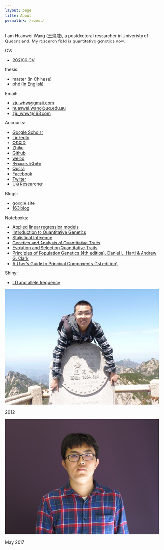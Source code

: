 ```yaml
---
layout: page
title: About
permalink: /about/
---
```


I am Huanwei Wang (王焕威), a postdoctoral researcher  in Univeristy of Queensland. My research field is quantitative genetics now.

CV:
- [202106 CV](/documents/CV_huanwei_22Jun2021.pdf)

thesis:

- [master (in Chinese)](/documents/master_thesis.pdf)
- [phd (in English)](/documents/phd_final_thesis.pdf)

Email:

- zju.whw@gmail.com
- huanwei.wang@uq.edu.au
- zju_whw@163.com

Accounts:

- [Google Scholar](https://scholar.google.com/citations?user=B8z18fgAAAAJ&hl=en)
- [LinkedIn](https://cn.linkedin.com/in/huanwei-wang-53205b61)
- [ORCID](http://orcid.org/0000-0002-6137-3391)
- [Zhihu](https://www.zhihu.com/people/wang-huan-wei)
- [Github](https://github.com/zjuwhw)
- [weibo](http://weibo.com/u/1862168475)
- [ResearchGate](https://www.researchgate.net/profile/Huanwei_Wang)
- [Quora](https://www.quora.com/profile/Wang-Huanwei)
- [Facebook](https://www.facebook.com/zju.whw)
- [Twitter](https://twitter.com/zjuwhw)
- [UQ Researcher](https://researchers.uq.edu.au/researcher/30551)


Blogs:

- [google site](https://sites.google.com/site/zjuwhwsblog/home)
- [163 blog](http://blog.163.com/zju_whw/)

Notebooks:

- [Applied linear regression models](https://zjuwhw.github.io/notebook-alrm/)
- [Introduction to Quantitative Genetics](https://zjuwhw.github.io/notebook-qg/)
- [Statistical Inference](https://zjuwhw.github.io/notebook-si/)
- [Genetics and Analysis of Quantitative Traits](https://zjuwhw.github.io/notebook-gaqt/)
- [Evolution and Selection Quantitative Traits](https://zjuwhw.github.io/notebook-esqt/)
- [Principles of Population Genetics (4th edition), Daniel L. Hartl & Andrew G. Clark](https://zjuwhw.github.io/notebook-ppg/)
- [A User’s Guide to Principal Components (1st edition)](https://zjuwhw.github.io/notebook-pca/)

Shiny:

- [LD and allele frequency](https://huanwei.shinyapps.io/ldfrq/)



![Alt text](/images/me.jpg)

2012

![Alt text](/images/Huanwei_Wang_2017May.JPG)

May 2017